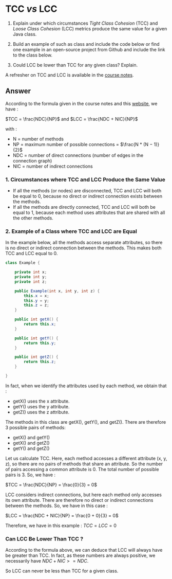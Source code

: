 # TCC *vs* LCC

1. Explain under which circumstances *Tight Class Cohesion* (TCC) and *Loose Class Cohesion* (LCC) metrics produce the same value for a given Java class. 

2. Build an example of such as class and include the code below or find one example in an open-source project from Github and include the link to the class below.

3. Could LCC be lower than TCC for any given class? Explain.

A refresher on TCC and LCC is available in the [course notes](https://oscarlvp.github.io/vandv-classes/#cohesion-graph).

## Answer

According to the formula given in the course notes and this [website](https://www.aivosto.com/project/help/pm-oo-cohesion.html), we have :

$TCC = \frac{NDC}{NP}$
and
$LCC = \frac{NDC + NIC}{NP}$

with :
- N = number of methods
- NP = maximum number of possible connections = $\frac{N * (N − 1)}{2}$ 
- NDC = number of direct connections (number of edges in the connection graph)
- NIC = number of indirect connections

### 1. Circumstances where TCC and LCC Produce the Same Value
- If all the methods (or nodes) are disconnected, TCC and LCC will both be equal to 0, because no direct or indirect connection exists between the methods.
- If all the methods are directly connected, TCC and LCC will both be equal to 1, because each method uses attributes that are shared with all the other methods.

### 2. Example of a Class where TCC and LCC are Equal

In the example below, all the methods access separate attributes, so there is no direct or indirect connection between the methods. This makes both TCC and LCC equal to 0.

```java
class Example {

    private int x;
    private int y;
    private int z;

    public Example(int x, int y, int z) {
        this.x = x;
        this.y = y;
        this.z = z;
    }

    public int getX() {
        return this.x;
    }

    public int getY() {
        return this.y;
    }

    public int getZ() {
        return this.z;
    }

}
```

In fact, when we identify the attributes used by each method, we obtain that :
- getX() uses the x attribute.
- getY() uses the y attribute.
- getZ() uses the z attribute.

The methods in this class are getX(), getY(), and getZ(). There are therefore 3 possible pairs of methods:
- getX() and getY()
- getX() and getZ()
- getY() and getZ()

Let us calculate TCC. Here, each method accesses a different attribute (x, y, z), so there are no pairs of methods that share an attribute. So the number of pairs accessing a common attribute is 0. The total number of possible pairs is 3. So, we have : 

$TCC = \frac{NDC}{NP} = \frac{0}{3} = 0$

LCC considers indirect connections, but here each method only accesses its own attribute. There are therefore no direct or indirect connections between the methods. So, we have in this case :

$LCC = \frac{NDC + NIC}{NP} = \frac{0 + 0}{3} = 0$

Therefore, we have in this example : $TCC = LCC = 0$


### Can LCC Be Lower Than TCC ?

According to the formula above, we can deduce that LCC will always have be greater than TCC. In fact, as these numbers are always positive, we necessarily have $NDC + NIC >= NDC$.

So LCC can never be less than TCC for a given class.
